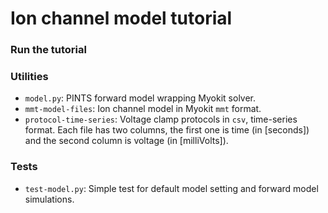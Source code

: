 # Ion channel model tutorial

### Run the tutorial


### Utilities

- `model.py`: PINTS forward model wrapping Myokit solver.
- `mmt-model-files`: Ion channel model in Myokit `mmt` format.
- `protocol-time-series`: Voltage clamp protocols in `csv`, time-series format. Each file has two columns, the first one is time (in [seconds]) and the second column is voltage (in [milliVolts]).

### Tests

- `test-model.py`: Simple test for default model setting and forward model simulations.
